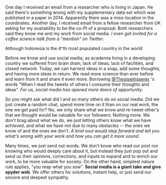 One day I received an email from a researcher who is living in Japan. He said there's something wrong with my supplementary data set which was published in a paper in 2014. Apparently there was a miss-location in the coordinates. Another day, I received email from a fellow researcher from UK asking for my availability to be the co-PI of a proposal. Both researchers said they know me and my work from social media. *I even got invited for a coffee science-talk from a "mention" on Twitter*. 

Although Indonesia is the 4^th most populated country in the world

Before we know and use social media, as academia living in a developing country we suffered from brain drain, lack of ideas, lack of facilities, and closed network. Today, we can harvest ideas in a snap, add some thoughts, and having more ideas in return. We read more science than ever before and learn from it and share it even more. Borrowing [@Thesiswhisperer](www.twitter.com/thesiswhisperer) 's words "When I read the tweets of others I consume their thoughts and ideas". *For us, social media has opened more doors of opportunity*. 

So you might ask what did I and so many others do on social media. Did we just create a random chat, spend more time on it than on our real work, the one we get paid for? No, we only share what we know and re-tweet other's that we thought would be valuable for our followers. Nothing more. We don't brag about what we do, we just letting others know what we have achieved, and what we have not due to many obstacles -- the ones we know of and the ones we don't. *A kind soul would step forward and tell you what's wrong with your work and how you can get it more sound*.    

Many times, we just send out words. We don't know who read our post nor knowing who would deeply care about it, but instead they just pop out and send us their opinions, corrections, and inputs to expand and to enrich our work, to be more valuable for society. On the other hand, simplest nature rule applies, "you reap what you sow". __Social media is a giant take and give spyder web__. We offer others for solutions, instant help, or just send our sincere and deepest sympathy. 